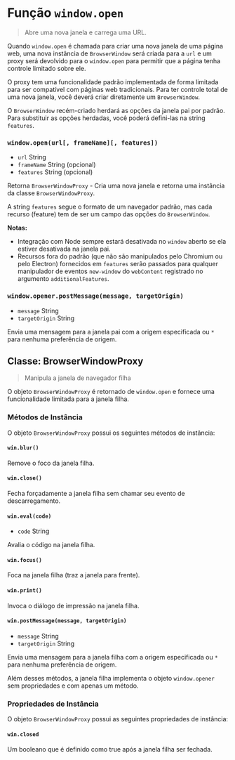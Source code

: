 # Função `window.open`

> Abre uma nova janela e carrega uma URL.

Quando `window.open` é chamada para criar uma nova janela de uma página web, uma
nova instância de `BrowserWindow` será criada para a `url` e um proxy será
devolvido para o `window.open` para permitir que a página tenha controle
limitado sobre ele.

O proxy tem uma funcionalidade padrão implementada de forma limitada para ser
compatível com páginas web tradicionais. Para ter controle total de uma nova
janela, você deverá criar diretamente um `BrowserWindow`.

O `BrowserWindow` recém-criado herdará as opções da janela pai por padrão. Para
substituir as opções herdadas, você poderá defini-las na string `features`.

### `window.open(url[, frameName][, features])`

* `url` String
* `frameName` String (opcional)
* `features` String (opcional)

Retorna `BrowserWindowProxy` - Cria uma nova janela e retorna uma instância da
classe `BrowserWindowProxy`.

A string `features` segue o formato de um navegador padrão, mas cada recurso
(feature) tem de ser um campo das opções do `BrowserWindow`.

**Notas:**

* Integração com Node sempre estará desativada no `window` aberto se ela
  estiver desativada na janela pai.
* Recursos fora do padrão (que não são manipulados pelo Chromium ou pelo
  Electron) fornecidos em `features` serão passados para qualquer manipulador
  de eventos `new-window` do `webContent` registrado no argumento
  `additionalFeatures`.

### `window.opener.postMessage(message, targetOrigin)`

* `message` String
* `targetOrigin` String

Envia uma mensagem para a janela pai com a origem especificada ou `*` para
nenhuma preferência de origem.

## Classe: BrowserWindowProxy

> Manipula a janela de navegador filha

O objeto `BrowserWindowProxy` é retornado de `window.open` e fornece uma
funcionalidade limitada para a janela filha.

### Métodos de Instância

O objeto `BrowserWindowProxy` possui os seguintes métodos de instância:

#### `win.blur()`

Remove o foco da janela filha.

#### `win.close()`

Fecha forçadamente a janela filha sem chamar seu evento de descarregamento.

#### `win.eval(code)`

* `code` String

Avalia o código na janela filha.

#### `win.focus()`

Foca na janela filha (traz a janela para frente).

#### `win.print()`

Invoca o diálogo de impressão na janela filha.

#### `win.postMessage(message, targetOrigin)`

* `message` String
* `targetOrigin` String

Envia uma mensagem para a janela filha com a origem especificada ou `*` para
nenhuma preferência de origem.

Além desses métodos, a janela filha implementa o objeto `window.opener` sem
propriedades e com apenas um método.

### Propriedades de Instância

O objeto `BrowserWindowProxy` possui as seguintes propriedades de instância:

#### `win.closed`

Um booleano que é definido como true após a janela filha ser fechada.
